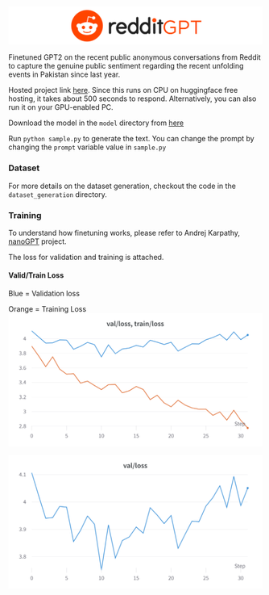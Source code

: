 ![redditGPT](banner.png)

Finetuned GPT2 on the recent public anonymous conversations from Reddit to capture the genuine public sentiment regarding the recent unfolding events in Pakistan since last year. 

Hosted project link [here](https://huggingface.co/spaces/mnauf/redditGPT). Since this runs on CPU on huggingface free hosting, it takes about 500 seconds to respond. Alternatively, you can also run it on your GPU-enabled PC.

Download the model in the `model` directory from [here](https://drive.google.com/file/d/1bm4YT_SU8H6QzV8sn2yA38KhNNmbPyV4/view?usp=sharing)

Run `python sample.py` to generate the text. You can change the prompt by changing the `prompt` variable value in `sample.py`

### Dataset
For more details on the dataset generation, checkout the code in the `dataset_generation` directory.

### Training
To understand how finetuning works, please refer to Andrej Karpathy, [nanoGPT](https://github.com/karpathy/nanoGPT) project.

The loss for validation and training is attached.
#### Valid/Train Loss
Blue = Validation loss 

Orange = Training Loss
![validation and train loss](valid_train_loss.png)

![validation loss](validation_loss.png)

